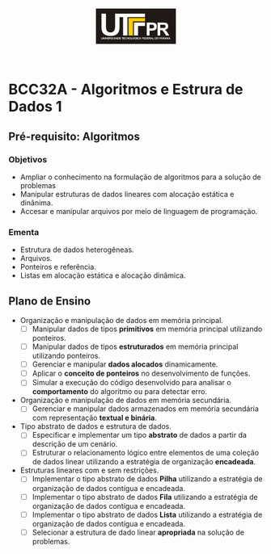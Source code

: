 <br/>

<p align="center"><a href="#"><img src="https://github.com/yuriBaza23/ED1/blob/main/images/negativo.png?raw=true" height="70"></a></p>

<br/>

<!-- <p align="center">
    <img src="https://img.shields.io/badge/React-20232A?style=for-the-badge&logo=react&logoColor=61DAFB" alt="React" />
    <img src="https://img.shields.io/badge/TypeScript-007ACC?style=for-the-badge&logo=typescript&logoColor=white" alt="Typescript" />
    <img src="https://img.shields.io/badge/CSS3-1572B6?style=for-the-badge&logo=css3&logoColor=white" alt="CSS3" />
    <img src="https://img.shields.io/badge/styled--components-DB7093?style=for-the-badge&logo=styled-components&logoColor=white" alt="Styled Components"/>
    <img src="https://img.shields.io/badge/Netlify-00C7B7?style=for-the-badge&logo=netlify&logoColor=white" alt="Netlify" />
</p> -->

# BCC32A - Algoritmos e Estrura de Dados 1

## Pré-requisito: Algoritmos

### Objetivos
- Ampliar o conhecimento na formulação de algoritmos para a solução de problemas
- Manipular estruturas de dados lineares com alocação estática e dinânima.
- Accesar e manipular arquivos por meio de linguagem de programação.

### Ementa
- Estrutura de dados heterogêneas.
- Arquivos.
- Ponteiros e referência.
- Listas em alocação estática e alocação dinâmica.

## Plano de Ensino
- Organização e manipulação de dados em memória principal.
    - [ ] Manipular dados de tipos **primitivos** em memória principal utilizando ponteiros.
    - [ ] Manipular dados de tipos **estruturados** em memória principal utilizando ponteiros.
    - [ ] Gerenciar e manipular **dados alocados** dinamicamente.
    - [ ] Aplicar o **conceito de ponteiros** no desenvolvimento de funções.
    - [ ] Simular a execução do código desenvolvido para analisar o **comportamento** do algoritmo ou para detectar erro.
- Organização e manipulação de dados em memória secundária.
    - [ ] Gerenciar e manipular dados armazenados em memória secundária com representação **textual e binária**.
- Tipo abstrato de dados e estrutura de dados.
    - [ ] Especificar e implementar um tipo **abstrato** de dados a partir da descrição de um cenário.
    - [ ] Estruturar o relacionamento lógico entre elementos de uma coleção de dados linear utilizando a estratégia de organização **encadeada**. 
- Estruturas lineares com e sem restrições.
    - [ ] Implementar o tipo abstrato de dados **Pilha** utilizando a estratégia de organização de dados contígua e encadeada.
    - [ ] Implementar o tipo abstrato de dados **Fila** utilizando a estratégia de organização de dados contígua e encadeada.
    - [ ] Implementar o tipo abstrato de dados **Lista** utilizando a estratégia de organização de dados contígua e encadeada.
    - [ ] Selecionar a estrutura de dado linear **apropriada** na solução de problemas.